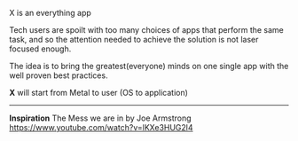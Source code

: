 X is an everything app

Tech users are spoilt with too many choices of apps that perform the same task, and so the attention needed to achieve the solution is not laser focused enough.

The idea is to bring the greatest(everyone) minds on one single app with the well proven best practices.

**X** will start from Metal to user (OS to application)


_________________
**Inspiration**
The Mess we are in by Joe Armstrong
https://www.youtube.com/watch?v=lKXe3HUG2l4

